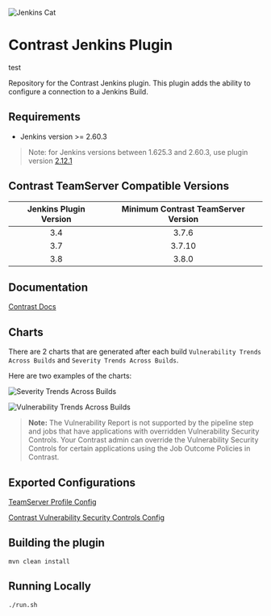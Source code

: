 <!--Jenkins Cat -->
![Jenkins Cat](img/jenkins-cat.png "Jenkins Cat" )

# Contrast Jenkins Plugin

test

Repository for the Contrast Jenkins plugin. This plugin adds the ability to configure a connection to a Jenkins Build.

## Requirements
* Jenkins version >= 2.60.3
> Note: for Jenkins versions between 1.625.3 and 2.60.3, use plugin version [2.12.1](https://github.com/jenkinsci/contrast-continuous-application-security-plugin/releases/tag/contrast-continuous-application-security-2.12.1)

## Contrast TeamServer Compatible Versions

| Jenkins Plugin Version | Minimum Contrast TeamServer Version |
| :---: | :---: |
| 3.4 | 3.7.6 |
| 3.7 | 3.7.10 |
| 3.8 | 3.8.0 |

## Documentation
[Contrast Docs](https://docs.contrastsecurity.com/en/jenkins.html)

## Charts

There are 2 charts that are generated after each build `Vulnerability Trends Across Builds` and `Severity Trends Across Builds`.

Here are two examples of the charts:

![Severity Trends Across Builds](img/severity_trends.png)

![Vulnerability Trends Across Builds](img/vuln_trends.png)

> **Note:** The Vulnerability Report is not supported by the pipeline step and jobs that have applications with overridden Vulnerability Security Controls. Your Contrast admin can override the Vulnerability Security Controls for certain applications using the Job Outcome Policies in Contrast. 

## Exported Configurations

[TeamServer Profile Config](contrastPluginConfig.xml)

[Contrast Vulnerability Security Controls Config](vulnerabilityTrendRecorderConfig.xml)

## Building the plugin

`mvn clean install`

## Running Locally

`./run.sh`


